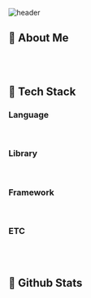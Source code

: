 <div>

![header](https://capsule-render.vercel.app/api?type=rect&color=gradient&height=300&section=header&text=Good%20to%20see%20you%20%F0%9F%A4%97)
  
</div>

<div>
  <!--Body-->

  ## 👀 About Me
  <br/>
  <br/>
  
  ## 🧱 Tech Stack
  ### Language
  <br/>
  
  ### Library
  <br/>
  
  ### Framework
  <br/>
  
  ### ETC
  <br/>
  <br/>
  
  ## 🤔 Github Stats
  
</div>

<!--
**Seongchan-CH0I/Seongchan-CH0I** is a ✨ _special_ ✨ repository because its `README.md` (this file) appears on your GitHub profile.

Here are some ideas to get you started:
- 🔭 I’m currently working on ...
- 🌱 I’m currently learning ...
- 👯 I’m looking to collaborate on ...
- 🤔 I’m looking for help with ...
- 💬 Ask me about ...
- 📫 How to reach me: ...
- 😄 Pronouns: ...
- ⚡ Fun fact: ...
-->
